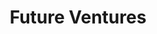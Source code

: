 ---
layout: firm_page
title: "Future Ventures"
id: "future.ventures"
permalink: "/futureventuresfuture.ventures/"
website: "https://future.ventures"
offices: "Los Altos (United States), San Francisco (United States)"
investment_stages: "Seed, Series A"
portfolio_companies: "Boring Company, Commonwealth Fusion, D-Wave, Planet, Skype, SpaceX, Tesla, Upside Foods"
portfolio_link: "https://future.ventures/investments"
investment_markets: "Commercial Space Exploration, Deep Learning, Quantum Computing, Robotics, AI, Blockchain, Sustainable Transportation, Synthetic Biology, Clean Meat"
founded_year: "2018"
description: "Future Ventures supports passionate founders forging the future. For 25 years, they've backed visionaries exploring new possibilities, focusing on seed and early-stage investments in purpose-driven entrepreneurs with industry-redefining ideas. They've led founding investments in several companies with successful IPOs and billion-dollar acquisitions."
linkedin: "https://www.linkedin.com/company/futureventures"
twitter: "https://twitter.com/FutureJurvetson"
instagram: "https://instagram.com/future.ventures"
team_page: "https://future.ventures/#team"
investor_type: "Venture Capital"
crunchbase: "https://www.crunchbase.com/organization/future-ventures"
pitchbook: ""

# SEO Optimization
meta_title: "Future Ventures - VC Firm - projectstartups.com"
meta_description: "Future Ventures, Future Ventures supports passionate founders forging the future. For 25 years, they've backed visionaries exploring new possibilities, focusing on see..."
meta_keywords: "Future Ventures, Commercial Space Exploration, Deep Learning, Quantum Computing, Robotics, AI, Blockchain, Sustainable Transportation, Synthetic Biology, Clean Meat, VC firm, venture capital, startup investor, projectstartups.com"
canonical_url: "https://vc.projectstartups.com/futureventuresfuture.ventures/"
---